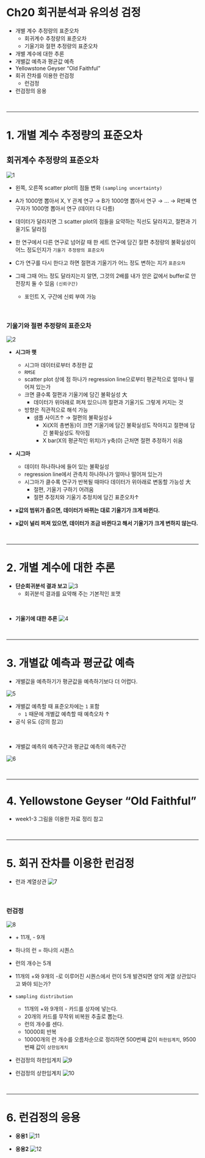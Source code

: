 # Ch20 회귀분석과 유의성 검정

* 개별 계수 추정량의 표준오차
    * 회귀계수 추정량의 표준오차
    * 기울기와 절편 추정량의 표준오차
* 개별 계수에 대한 추론
* 개별값 예측과 평균값 예측
* Yellowstone Geyser “Old Faithful”
* 회귀 잔차를 이용한 런검정
    * 런검정
* 런검정의 응용

<br>

---

# 1. 개별 계수 추정량의 표준오차

## 회귀계수 추정량의 표준오차

![1](https://user-images.githubusercontent.com/40786985/76537831-aea90680-64c1-11ea-99ac-eb5bfb01e8b9.jpg)

* 왼쪽, 오른쪽 scatter plot의 점들 변화 `(sampling uncertainty)`

* A가 1000명 뽑아서 X, Y 관계 연구 → B가 1000명 뽑아서 연구 → ... → R번째 연구자가 1000명 뽑아서 연구 (데이터 다 다름)
* 데이터가 달라지면 그 scatter plot의 점들을 요약하는 직선도 달라지고, 절편과 기울기도 달라짐
* 한 연구에서 다른 연구로 넘어갈 때 한 세트 연구에 담긴 절편 추정량의 불확실성이 어느 정도인지가 `기울기 추정량의 표준오차`
* C가 연구를 다시 한다고 하면 절편과 기울기가 어느 정도 변하는 지가 `표준오차`
* 그때 그때 어느 정도 달라지는지 알면, 그것의 2배를 내가 얻은 값에서 buffer로 안전장치 둘 수 있음 `(신뢰구간)`
    * 포인트 X, 구간에 신뢰 부여 가능

<br>

### 기울기와 절편 추정량의 표준오차

![2](https://user-images.githubusercontent.com/40786985/76537835-afda3380-64c1-11ea-814e-24bc7a0e2d61.jpg)

* **시그마 햇**
    * 시그마 데이터로부터 추정한 값
    * `RMSE`
    * scatter plot 상에 점 하나가 regression line으로부터 평균적으로 얼마나 떨어져 있는가
    * 크면 클수록 절편과 기울기에 담긴 불확실성 大
        * 데이터가 위아래로 퍼져 있으니까 절편과 기울기도 그렇게 커지는 것
    * 방향은 직관적으로 해석 가능
        * 샘플 사이즈↑ → 절편의 불확실성↓
            * Xi(X의 총변동)이 크면 기울기에 담긴 불확실성도 작아지고 절편에 담긴 불확실성도 작아짐
            * X bar(X의 평균적인 위치)가 y축(0) 근처면 절편 추정하기 쉬움
* **시그마**
    * 데이터 하나하나에 들어 있는 불확실성
    * regression line에서 관측치 하나하나가 얼마나 떨어져 있는가
    * 시그마가 클수록 연구가 반복될 때마다 데이터가 위아래로 변동할 가능성 大
        * 절편, 기울기 구하기 어려움
        * 절편 추정치와 기울기 추정치에 담긴 표준오차↑
    
* **x값의 범위가 좁으면, 데이터가 바뀌는 대로 기울기가 크게 바뀐다.**
* **x값이 널리 퍼져 있으면, 데이터가 조금 바뀐다고 해서 기울기가 크게 변하지 않는다.**

<br>

---

# 2. 개별 계수에 대한 추론

* **단순회귀분석 결과 보고**
    ![3](https://user-images.githubusercontent.com/40786985/76537836-b072ca00-64c1-11ea-8920-d0492b839a66.jpg)
    * 회귀분석 결과를 요약해 주는 기본적인 포맷

<br>

* **기울기에 대한 추론**
![4](https://user-images.githubusercontent.com/40786985/76537840-b072ca00-64c1-11ea-963e-5333b82dca7d.jpg)

<br>

---

# 3. 개별값 예측과 평균값 예측

* 개별값을 예측하기가 평균값을 예측하기보다 더 어렵다.

![5](https://user-images.githubusercontent.com/40786985/76538311-75bd6180-64c2-11ea-841d-69ca482a8203.jpg)

* 개별값 예측할 때 표준오차에는 `1` 포함
    * `1` 때문에 개별값 예측할 때 예측오차 ↑
* 공식 유도 (강의 참고)

<br>

* 개별값 예측의 예측구간과 평균값 예측의 예측구간

![6](https://user-images.githubusercontent.com/40786985/76539139-b1a4f680-64c3-11ea-957d-47c726ca2d57.jpg)


<br>

---

# 4. Yellowstone Geyser “Old Faithful”

* week1-3 그림을 이용한 자료 정리 참고

<br>

---

# 5. 회귀 잔차를 이용한 런검정

* 런과 계열상관
![7](https://user-images.githubusercontent.com/40786985/76539202-caada780-64c3-11ea-9912-0eed4d12ee93.jpg)

<br>

### 런검정

![8](https://user-images.githubusercontent.com/40786985/76539414-16605100-64c4-11ea-8313-e7ad3d065787.jpg)
* \+ 11개, - 9개
* 하나의 런 = 하나의 시퀀스
* 런의 개수는 5개

* 11개의 +와 9개의 -로 이루어진 시퀀스에서 런이 5개 발견되면 양의 계열 상관있다고 봐야 되는가?

* `sampling distribution`
    * 11개의 +와 9개의 - 카드를 상자에 넣는다.
    * 20개의 카드를 무작위 비복원 추출로 뽑는다.
    * 런의 개수를 센다.
    * 10000회 반복
    * 10000개의 런 개수를 오름차순으로 정리하면 500번째 값이 `하한임계치`, 9500번째 값이 `상한임계치`

* 런검정의 하한임계치
    ![9](https://user-images.githubusercontent.com/40786985/76539416-16f8e780-64c4-11ea-9549-914a1233da13.jpg)

* 런검정의 상한임계치
    ![10](https://user-images.githubusercontent.com/40786985/76539804-98507a00-64c4-11ea-91ed-ca51cfe5d4bb.jpg)

<br>

---

# 6. 런검정의 응용

* **응용1**
    ![11](https://user-images.githubusercontent.com/40786985/76539805-9981a700-64c4-11ea-80ef-3bfc6ae94214.jpg)

* **응용2**
    ![12](https://user-images.githubusercontent.com/40786985/76539807-9a1a3d80-64c4-11ea-899b-34677550b630.jpg)

<br>
